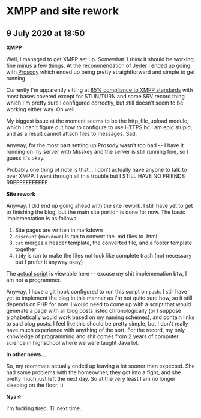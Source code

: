 # XMPP and site rework

## 9 July 2020 at 18:50

**XMPP**

Well, I managed to get XMPP set up. Somewhat. I *think* it should be working fine minus a few things. At the recommendation of [Jeder](https://pleroma.jeder.pl/users/jeder) I ended up going with [Prosody](https://prosody.im/) which ended up being pretty straightforward and simple to get running.

Currently I'm apparently sitting at [85% compliance to XMPP standards](https://compliance.conversations.im/server/systematic.love) with most bases covered except for STUN/TURN and some SRV record thing which I'm pretty sure I configured correctly, but still doesn't seem to be working either way. Oh well. 

My biggest issue at the moment seems to be the http_file_upload module, which I can't figure out how to configure to use HTTPS bc I am epic stupid, and as a result cannot attach files to messages. Sad.

Anyway, for the most part setting up Prosody wasn't too bad -- I have it running on my server with Misskey and the server is still running fine, so I guess it's okay.

Probably one thing of note is that... I don't actually have anyone to talk to over XMPP. I went through all this trouble but I STILL HAVE NO FRIENDS RREEEEEEEEEEE

**Site rework**

Anyway, I did end up going ahead with the site rework. I still have yet to get to finishing the blog, but the main site portion is done for now. The basic implementation is as follows:

1. Site pages are written in markdown
2. `discount` (`markdown`) is ran to convert the .md files to .html 
3.  `cat` merges a header template, the converted file, and a footer template together
4. `tidy` is ran to make the files not look like complete trash (not necessary but I prefer it anyway okay)

The [actual script](https://git.feargarden.xyz/reactor/feargarden.xyz/src/branch/master/gensite.sh) is viewable here -- excuse my shit implemenation btw, I am not a programmer.

Anyway, I have a git hook configured to run this script on `push`. I still have yet to implement the blog in this manner as I'm not quite sure how, so it still depends on PHP for now. I would need to come up with a script that would generate a page with all blog posts listed chronologically (or I suppose alphabetically would work based on my naming schemes), and contain links to said blog posts. I feel like this should be pretty simple, but I don't really have much experience with anything of the sort. For the record, my only knowledge of programming and shit comes from 2 years of computer science in highschool where we were taught Java lol.

**In other news...**

So, my roommate actually ended up leaving a lot sooner than expected. She had some problems with the homeowner, they got into a fight, and she pretty much just left the next day. So at the very least I am no longer sleeping on the floor. :)

**Nya&#9734;**

I'm fucking tired. Til next time.